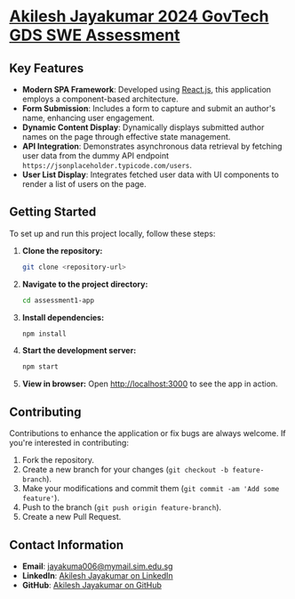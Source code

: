 # [Akilesh Jayakumar 2024 GovTech GDS SWE Assessment](https://gds-swe-gcc-assessment1-app.vercel.app/)

## Key Features

- **Modern SPA Framework**: Developed using [React.js](https://reactjs.org/), this application employs a component-based architecture.
- **Form Submission**: Includes a form to capture and submit an author's name, enhancing user engagement.
- **Dynamic Content Display**: Dynamically displays submitted author names on the page through effective state management.
- **API Integration**: Demonstrates asynchronous data retrieval by fetching user data from the dummy API endpoint `https://jsonplaceholder.typicode.com/users`.
- **User List Display**: Integrates fetched user data with UI components to render a list of users on the page.

## Getting Started

To set up and run this project locally, follow these steps:

1. **Clone the repository:**
   ```bash
   git clone <repository-url>
   ```
2. **Navigate to the project directory:**
   ```bash
   cd assessment1-app
   ```
3. **Install dependencies:**
   ```bash
   npm install
   ```
4. **Start the development server:**
   ```bash
   npm start
   ```
5. **View in browser:**
   Open [http://localhost:3000](http://localhost:3000) to see the app in action.

## Contributing

Contributions to enhance the application or fix bugs are always welcome. If you're interested in contributing:

1. Fork the repository.
2. Create a new branch for your changes (`git checkout -b feature-branch`).
3. Make your modifications and commit them (`git commit -am 'Add some feature'`).
4. Push to the branch (`git push origin feature-branch`).
5. Create a new Pull Request.

## Contact Information

- **Email**: [jayakuma006@mymail.sim.edu.sg](mailto:jayakuma006@mymail.sim.edu.sg)
- **LinkedIn**: [Akilesh Jayakumar on LinkedIn](https://www.linkedin.com/in/akileshjayakumar/)
- **GitHub**: [Akilesh Jayakumar on GitHub](https://github.com/akileshjayakumar)
